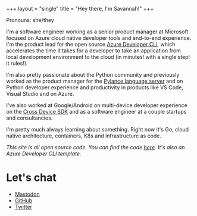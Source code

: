 +++
layout = "single"
title = "Hey there, I'm Savannah!"
+++

Pronouns: she/they

I'm a software engineer working as a senior product manager at Microsoft focused on Azure cloud native developer tools and end-to-end experience. I'm the product lead for the open source [Azure Developer CLI](https://github.com/azure/azure-dev), which accelerates the time it takes for a developer to take an application from local development environment to the cloud (in minutes! with a single step! it rules!).

I'm also pretty passionate about the Python community and previously worked as the product manager for the [Pylance language server](https://marketplace.visualstudio.com/items?itemName=ms-python.vscode-pylance) and on Python developer experience and productivity in products like VS Code, Visual Studio and on Azure.

I've also worked at Google/Android on multi-device developer experience on the [Cross Device SDK](https://developer.android.com/guide/topics/connectivity/cross-device-sdk/overview) and as a software engineer at a couple startups and consultancies.

I'm pretty much always learning about something. Right now it's Go, cloud native architecture, containers, K8s and infrastructure as code.

_This site is all open source code. You can find the code [here](https://github.com/savannahostrowski/terminal-personal-site). It's also an Azure Developer CLI template._

# Let's chat
- [Mastodon](https://fosstodon.org/@savannah)
- [GitHub](https://github.com/savannahostrowski)
- [Twitter](https://twitter.com/savostrowski)